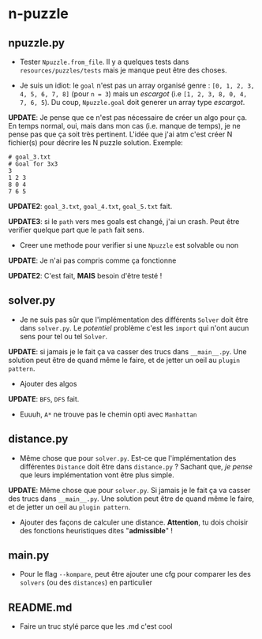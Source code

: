 # n-puzzle

## npuzzle.py

<!-- * Trouver une façon de vérifier l'égalité entre 2 Npuzzle. Une idée naive :

```python
class Npuzzle:
    def __init__(self, n: int, tiles: list[int]) -> None:
        # ...some checks...

        self.n = n
        self.tiles = tiles
    
    def __eq__(self, other: Npuzzle) -> bool:
        return self.tiles == other.tiles
```

Le problème sur cette implémentation c'est que `0` dans `self.titles` peut être n'importe ou. Il faut du coup, vérifier que tous les nombres dans `self.tiles` sont dans le bon ordre **sans compter les 0**.

**UPDATE**: pour le moment la solution est la suivante. Cependant elle n'a pas était encore testé.

**UPDATE2**: A cause de ma compréhension du sujet, la solution naive est *pour le moment* la bonne solution

```python
    def __eq__(self, other: Npuzzle) -> bool:
        a = self.tiles.copy()
        b = other.tiles.copy()
        a.remove(EMPTY_TILE)
        b.remove(EMPTY_TILE)

        return a == b
``` -->

<!-- * J'ai 4 fonctions type "utils" dans ce fichier :

```python
# npuzzle.py
def index_in_list(index: int, list: list[Any]) -> bool:
    return 0 <= index < len(list)


def coor_in_list(coor: tuple[int, int], shape: tuple[int, int]) -> bool:
    max_x, max_y = shape
    x, y = coor

    return 0 <= x < max_x and 0 <= y < max_y

def index_to_coor(index: int, shape: tuple[int, int]) -> tuple[int, int]:
    width, _ = shape

    return (index % width, index // width)


def coor_to_index(coor: tuple[int, int], shape: tuple[int, int]) -> int:
    x, y = coor
    width, _ = shape

    return y * width + x
```

Peut être qu'il faut les déplacer dans un fichier `utils.py` ?

**UPDATE**: C'est fait. -->

<!-- * J'ai écris 2 fonctions pour pouvoir convertir un index vers des coordonnées et inversement mais je ne les utilise pas dans les méthodes `__make_[UP|RIGHT|DOWN|LEFT]`.

```python
# npuzzle.py
def index_to_coor(index: int, shape: tuple[int, int]) -> tuple[int, int]:
    width, _ = shape

    return (index % width, index // width)


def coor_to_index(coor: tuple[int, int], shape: tuple[int, int]) -> int:
    x, y = coor
    width, _ = shape

    return y * width + x

class Npuzzle:
    def __make_up(self) -> bool:
        src = self.empty_tile
        dst = src - self.n

        if not index_in_list(dst, self.tiles):
            return False

        self.tiles[src] = self.tiles[dst]
        self.tiles[dst] = EMPTY_TILE
        return True

    def __make_right(self) -> bool:
        src_x = self.empty_tile % self.n                        # ici
        dst_x = src_x + 1                                       # ici
        dst_y = self.empty_tile // self.n                       # ici

        if not coor_in_list((dst_x, dst_y), (self.n, self.n)):
            return False

        dst = dst_y * self.n + dst_x                            # ici

        self.tiles[self.empty_tile] = self.tiles[dst]
        self.tiles[dst] = EMPTY_TILE

        return True

    def __make_down(self) -> bool:
        src = self.empty_tile
        dst = src + self.n

        if not index_in_list(dst, self.tiles):
            return False

        self.tiles[src] = self.tiles[dst]
        self.tiles[dst] = EMPTY_TILE
        return True

    def __make_left(self) -> bool:
        src_x = self.empty_tile % self.n                        # ici
        dst_x = src_x - 1                                       # ici
        dst_y = self.empty_tile // self.n                       # ici

        if not coor_in_list((dst_x, dst_y), (self.n, self.n)):
            return False

        dst = dst_y * self.n + dst_x                            # ici

        self.tiles[self.empty_tile] = self.tiles[dst]
        self.tiles[dst] = EMPTY_TILE

        return True
```

**NOTE**: je ne suis pas sûr qu'elles sont utiles pour `__make_up` et `__make_down`.

**UPDATE**: C'est fait. -->

* Tester `Npuzzle.from_file`. Il y a quelques tests dans `resources/puzzles/tests` mais je manque peut être des choses.

* Je suis un idiot: le `goal` n'est pas un array organisé genre : `[0, 1, 2, 3, 4, 5, 6, 7, 8]` (pour `n = 3`) mais un *escargot* (i.e `[1, 2, 3, 8, 0, 4, 7, 6, 5`). Du coup, `Npuzzle.goal` doit generer un array type *escargot*.

**UPDATE**: Je pense que ce n'est pas nécessaire de créer un algo pour ça. En temps normal, oui, mais dans mon cas (i.e. manque de temps), je ne pense pas que ça soit très pertinent. L'idée que j'ai atm c'est créer N fichier(s) pour décrire les N puzzle solution. Exemple:

```
# goal_3.txt
# Goal for 3x3
3
1 2 3
8 0 4
7 6 5
```

**UPDATE2**: `goal_3.txt`, `goal_4.txt`, `goal_5.txt` fait.

**UPDATE3**: si le `path` vers mes goals est changé, j'ai un crash. Peut être verifier quelque part que le `path` fait sens.

* Creer une methode pour verifier si une `Npuzzle` est solvable ou non

**UPDATE**: Je n'ai pas compris comme ça fonctionne

**UPDATE2**: C'est fait, **MAIS** besoin d'être testé !

<!-- * Dans `Npuzzle.from_random`, j'ai ajouté un flag `solvable`. Si il est vrai, alors le puzzle que je retourne **doit** être solvable et inversement.

**UPDATE**: C'est fait. -->

## solver.py

* Je ne suis pas sûr que l'implémentation des différents `Solver` doit être dans `solver.py`. Le *potentiel* problème c'est les `import` qui n'ont aucun sens pour tel ou tel `Solver`.

**UPDATE**: si jamais je le fait ça va casser des trucs dans `__main__.py`. Une solution peut être de quand même le faire, et de jetter un oeil au `plugin pattern`.

<!-- * `Solver.__node_in_open` est très, très lent. Le `any` prend une éternité...

**UPDATE**: J'ai ajouté un `Solver.__open_hash` pour supprimé le `any`. Les perfs pour le 3x3 sont turbo cool. *Cependant*, le 4*4 est pas ouf. Je pense que `A*` n'est pas adapté. -->

* Ajouter des algos

**UPDATE**: `BFS`, `DFS` fait.

<!-- * Attention, certains algo n'ont pas besoin d'heuristique (i.e `DFS` et `BFS` pour le moment). Il faut donc trouvé un moyen d'ignorer `args.heuristic` pour ces cas la.

**UPDATE**: C'est chiant à faire, mais il faut trouver. Peut être avoir une fonction qui vérifie si le `Solver` a un attribut `distance` et déduire que le `Solver` est `Informed` dans ce cas.

**UPDATE2**: La solution est la suivante:

```python
import inspect

def is_informed(solver: Type[Solver]) -> bool:
    return "distance" in inspect.signature(solver).parameters

```
Ce n'est peut être pas la goat solution mais je close ce todo. C'est fait. -->

* Euuuh, `A*` ne trouve pas le chemin opti avec `Manhattan`

<!-- * `self.close` ne peut pas être une `list`. Il faut, *si j'ai bien compris* un objet qui implemente `__contain__` en **O(1)**. Genre un `set` ou un `dict` (ou peut être autre chose qui sait ?). Sachant que, *je pense* que l'objet stocké doit être hashable.

**UPDATE**: `self.close` est un `set` maintenant -->

<!-- * Je pense qu'il y a un soucis lorsque j'utilise `in self.open.queue` ou `in self.close`. Je pense que les pointeurs ne sont pas les mêmes ou quelque chose du genre. Du coup, même si le `Node` est présent dans l'une des listes, puisque *potentiellement* ce n'est pas le pointeur, il n'est pas considéré dedans ?

**UPDATE**: non -->

<!-- * Lorsque je log les `current_node.state.tiles` je vois qu'il y en a plusieurs identique...

**UPDATE**: fixed -->

<!-- * Je ne comprends pas A*

**UPDATE**: En fait si, je manquais quelque chose dans le sujet -->

<!-- * Je ne sais pas si c'est une bonne idée de generer les `successors` à l'intérieur de `Node`

**UPDATE**: je ne sais toujours pas mais ce n'était pas la cause du problème -->

## distance.py

* Même chose que pour `solver.py`. Est-ce que l'implémentation des différentes `Distance` doit être dans `distance.py` ? Sachant que, *je pense* que leurs implémentation vont être plus simple.

**UPDATE**: Même chose que pour `solver.py`. Si jamais je le fait ça va casser des trucs dans `__main__.py`. Une solution peut être de quand même le faire, et de jetter un oeil au `plugin pattern`.

* Ajouter des façons de calculer une distance. **Attention**, tu dois choisir des fonctions heuristiques dites "**admissible**" !

## main.py

<!-- * Faire un *"smart flag"* qui donne la solution la plus rapide avec différentes configurations. Exemple: solver1 avec distance1, distance2, ..., distanceN, ..., solverN avec distance1, distance2, ..., distanceN.

**UPDATE**: Je pense que c'est une mauvaise idée/une idée redondante avec le flag `--kompare`. Je close. -->

<!-- * Afficher les informations demandé par le sujet !

**UPDATE**: J'ai créer une class `Report`, je ne sais pas si c'est la meilleur idée, mais en gros, j'ai envie de créer un decorateur pour compter le nombre de fois qu'une methode a était appelé pour donner un rapport final. Il y a *sans doute* mieux.

**UPDATE2**: L'ajout de `ReportManager` permet l'idée que j'avais, cependant je ne sais pas si c'est une bonne idée. *Pour le moment* ça fonctionne, mais attention.

**UPDATE3**: C'est fait. -->

<!-- * Faire un flag `--kompare` pour *comparer* les différents algo, les différents heuristiques, et peut être faire un graphique avec 
`matplotlib`

**UPDATE**: C'est fait. -->

<!-- * Ajouter 2 flags comme le script de l'école pour determiner si le puzzle generé est solvable ou non

**UPDATE**: C'est fait. -->

* Pour le flag `--kompare`, peut être ajouter une cfg pour comparer les des `solvers` (ou des `distances`) en particulier

## README.md

* Faire un truc stylé parce que les .md c'est cool
